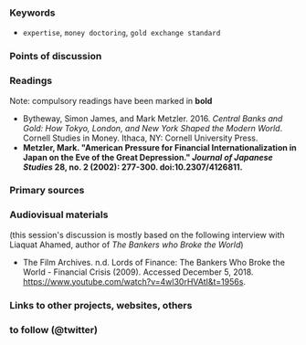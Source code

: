 ### Keywords

* `expertise`, `money doctoring`, `gold exchange standard`

### Points of discussion


### Readings
Note: compulsory readings have been marked in **bold**

* Bytheway, Simon James, and Mark Metzler. 2016. *Central Banks and Gold: How Tokyo, London, and New York Shaped the Modern World*. Cornell Studies in Money. Ithaca, NY: Cornell University Press.
* **Metzler, Mark. "American Pressure for Financial Internationalization in Japan on the Eve of the Great Depression." *Journal of Japanese Studies* 28, no. 2 (2002): 277-300. doi:10.2307/4126811.**

### Primary sources


### Audiovisual materials
(this session's discussion is mostly based on the following interview with Liaquat Ahamed, author of *The Bankers who Broke the World*)

* The Film Archives. n.d. Lords of Finance: The Bankers Who Broke the World - Financial Crisis (2009). Accessed December 5, 2018. https://www.youtube.com/watch?v=4wl30rHVAtI&t=1956s.


### Links to other projects, websites, others


### to follow (@twitter)



